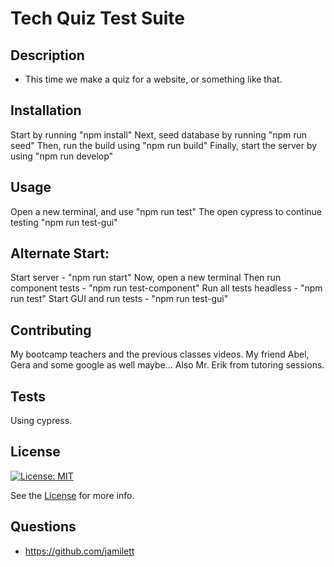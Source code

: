 # Tech Quiz Test Suite

## Description
- This time we make a quiz for a website, or something like that.

## Installation

Start by running "npm install"
Next, seed database by running "npm run seed"
Then, run the build using "npm run build"
Finally, start the server by using "npm run develop"

## Usage
Open a new terminal, and use "npm run test"
The open cypress to continue testing "npm run test-gui"

## Alternate Start:
Start server - "npm run start"
Now, open a new terminal
Then run component tests - "npm run test-component"
Run all tests headless - "npm run test"
Start GUI and run tests - "npm run test-gui"

## Contributing
My bootcamp teachers and the previous classes videos. My friend Abel, Gera and some google as well maybe... Also Mr. Erik from tutoring sessions.

## Tests
Using cypress.

## License
[![License: MIT](https://img.shields.io/badge/License-MIT-yellow.svg)](https://opensource.org/licenses/MIT)

See the [License](./LICENSE) for more info.

## Questions
- https://github.com/jamilett 

